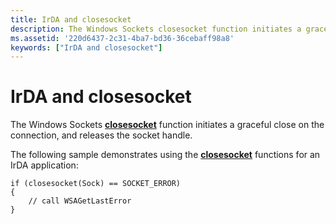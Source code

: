 ```yaml
---
title: IrDA and closesocket
description: The Windows Sockets closesocket function initiates a graceful close on the connection, and releases the socket handle.
ms.assetid: '220d6437-2c31-4ba7-bd36-36cebaff98a8'
keywords: ["IrDA and closesocket"]
---
```


# IrDA and closesocket

The Windows Sockets [**closesocket**](https://msdn.microsoft.com/library/windows/desktop/ms737582) function initiates a graceful close on the connection, and releases the socket handle.

The following sample demonstrates using the [**closesocket**](https://msdn.microsoft.com/library/windows/desktop/ms737582) functions for an IrDA application:

``` syntax
if (closesocket(Sock) == SOCKET_ERROR)
{
    // call WSAGetLastError
}
```

 

 




